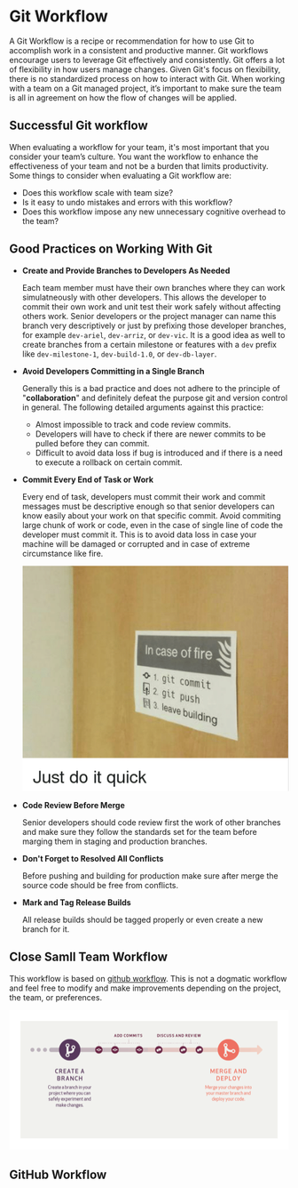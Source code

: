 # Git Workflow

 A Git Workflow is a recipe or recommendation for how to use Git to accomplish work in a consistent and productive manner. Git workflows encourage users to leverage Git effectively and     consistently. Git offers a lot of flexibility in how users manage changes. Given Git's focus on flexibility, there is no standardized process on how to interact with Git. When working with a team on a Git managed project, it’s important to make sure the team is all in agreement on how the flow of changes will be applied.

## Successful Git workflow  

When evaluating a workflow for your team, it's most important that you consider your team’s culture. You want the workflow to enhance the effectiveness of your team and not be a burden that limits productivity. Some things to consider when evaluating a Git workflow are:

* Does this workflow scale with team size?
* Is it easy to undo mistakes and errors with this workflow?
* Does this workflow impose any new unnecessary cognitive overhead to the team?

## Good Practices on Working With Git  

* __Create and Provide Branches to Developers As Needed__  

    Each team member must have their own branches where they can work simulatneously with other developers. This allows the developer to commit their own work and unit test their work safely  without affecting others work. Senior developers or the project manager can name this branch very descriptively or just by prefixing those developer branches, for example ``dev-ariel``, ``dev-arriz``, or ``dev-vic``. It is a good idea as well to create branches from a certain milestone or features with a ``dev`` prefix like ``dev-milestone-1``, ``dev-build-1.0``, or ``dev-db-layer``.

* __Avoid Developers Committing in a Single Branch__  

    Generally this is a bad practice and does not adhere to the principle of "__collaboration__" and definitely defeat the purpose git and version control in general. The following detailed arguments against this practice:  
    * Almost impossible to track and code review commits.
    * Developers will have to check if there are newer commits to be pulled before they can commit.
    * Difficult to avoid data loss if bug is introduced and if there is a need to execute a rollback on certain commit.

* __Commit Every End of Task or Work__  

    Every end of task, developers must commit their work and commit messages must be descriptive enough so that senior developers can know easily about your work on that specific commit. Avoid commiting large chunk of work or code, even in the case of single line of code the developer must commit it. This is to avoid data loss in case your machine will be damaged or corrupted and in case of extreme circumstance like fire.  

    ![Commit](../images/justdoit.png "Just do it!")  

* __Code Review Before Merge__  

    Senior developers should code review first the work of other branches and make sure they follow the standards set for the team before marging them in staging and production branches.

* __Don't Forget to Resolved All Conflicts__  

    Before pushing and building for production make sure after merge the source code should be free from conflicts.

* __Mark and Tag Release Builds__  

    All release builds should be tagged properly or even create a new branch for it.

## Close Samll Team Workflow  

This workflow is based on [github workflow](https://guides.github.com/introduction/flow/ "Github Workflow"). This is not a dogmatic workflow and feel free to modify and make improvements depending on the project, the team, or preferences.

![Close Small Team Git Workflow](../images/ClosedSmallTeamGitWorkflow.png "Close Small Team Git Workflow")  

## GitHub Workflow